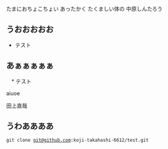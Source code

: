 
たまにおちょこちょい
あったかく
たくましい体の
中原しんたろう



## うおおおおお
  * テスト

## あぁぁぁぁぁ
　* テスト

aiuoe



田上直哉

## うわああああ
<code>git clone git@github.com:koji-takahashi-6612/test.git</code>
